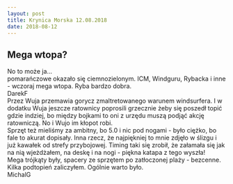 ```yaml
---
layout: post
title: Krynica Morska 12.08.2018
date: 2018-08-12
---
```

## Mega wtopa?  
No to może ja...  
pomarańczowe okazało się ciemnozielonym. ICM, Windguru, Rybacka i inne - wczoraj mega wtopa. Ryba bardzo dobra.  
DarekF  
Przez Wuja przemawia gorycz zmaltretowanego warunem windsurfera. I w
dodatku Wuja jeszcze ratownicy poprosili grzecznie żeby się poszedł
topić gdzie indziej, bo między bojkami to oni z urzędu muszą podjąć
akcję ratowniczą. No i Wujo im kłopot robi.  
Sprzęt też mieliśmy za ambitny, bo 5.0 i nic pod nogami - było ciężko,
bo fale to akurat dopisały. Inna rzecz, że najpiękniej to mnie zdjęło w
ślizgu i już kawałek od strefy przybojowej. Timing taki się zrobił, że
załamała się jak na nią wjeżdżałem, na deskę i na nogi - piękna katapa z
tego wyszła!  
Mega trójkąty były, spacery ze sprzętem po zatłoczonej plaży - bezcenne.
Kilka podtopień zaliczyłem. Ogólnie warto było.  
MichalG  
